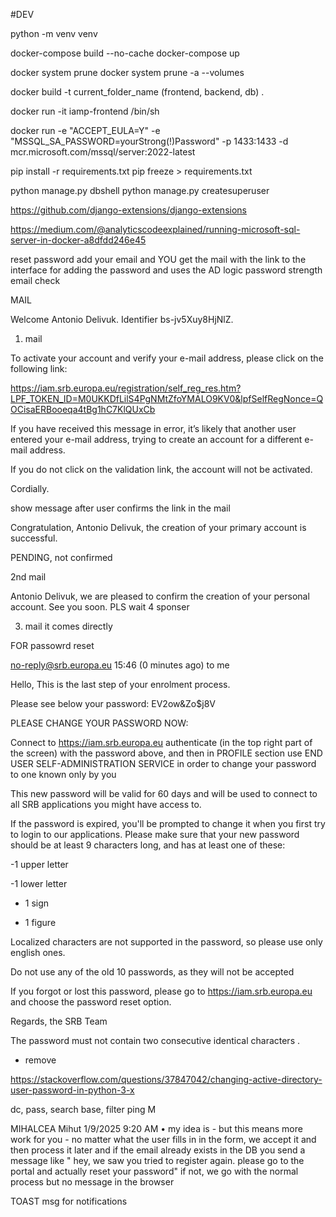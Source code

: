 #DEV

python -m venv venv

docker-compose build --no-cache
docker-compose up

docker system prune
docker system prune -a --volumes

docker build -t current_folder_name (frontend, backend, db) .

docker run -it iamp-frontend /bin/sh

docker run -e "ACCEPT_EULA=Y" -e "MSSQL_SA_PASSWORD=yourStrong(!)Password" -p 1433:1433 -d mcr.microsoft.com/mssql/server:2022-latest


pip install -r requirements.txt
pip freeze > requirements.txt


python manage.py dbshell
python manage.py createsuperuser


https://github.com/django-extensions/django-extensions

https://medium.com/@analyticscodeexplained/running-microsoft-sql-server-in-docker-a8dfdd246e45



reset password
add your email and YOU get the mail with the link to the interface for adding the password and uses the AD logic
password strength
email check





MAIL


Welcome Antonio Delivuk.
Identifier bs-jv5Xuy8HjNlZ.

1. mail

To activate your account and verify your e-mail address, please click on the following link:

https://iam.srb.europa.eu/registration/self_reg_res.htm?LPF_TOKEN_ID=M0UKKDfLilS4PgNMtZfoYMALO9KV0&lpfSelfRegNonce=QOCisaERBooeqa4tBg1hC7KlQUxCb

If you have received this message in error, it’s likely that another user entered your e-mail address, trying to create an account for a different e-mail address.

If you do not click on the validation link, the account will not be activated.

Cordially.





show message after user confirms the link in the mail

Congratulation, Antonio Delivuk, the creation of your primary account is successful.


PENDING, not confirmed




2nd mail

Antonio Delivuk, we are pleased to confirm the creation of your personal account. See you soon.
PLS wait 4 sponser


3. mail
it comes directly


FOR passowrd reset



no-reply@srb.europa.eu
15:46 (0 minutes ago)
to me

Hello,
This is the last step of your enrolment process.

Please see below your password:
EV2ow&Zo$j8V

PLEASE CHANGE YOUR PASSWORD NOW:

Connect to https://iam.srb.europa.eu authenticate (in the top right part of the screen) with the password above, and then in PROFILE section use END USER SELF-ADMINISTRATION SERVICE in order to change your password to one known only by you

This new password will be valid for 60 days and will be used to connect to all SRB applications you might have access to.

If the password is expired, you'll be prompted to change it when you first try to login to our applications. Please make sure that your new password should be at least 9 characters long, and has at least one of these:

-1 upper letter

-1 lower letter

- 1 sign

- 1 figure

Localized characters are not supported in the password, so please use only english ones.

Do not use any of the old 10 passwords, as they will not be accepted

If you forgot or lost this password, please go to https://iam.srb.europa.eu and choose the password reset option.


Regards, the SRB Team



The password must not contain two consecutive identical characters .
 - remove


 https://stackoverflow.com/questions/37847042/changing-active-directory-user-password-in-python-3-x

 dc, pass, search base, filter ping M





MIHALCEA Mihut 1/9/2025 9:20 AM • my idea is - but this means more work for you - no matter what the user fills in in the form, we accept it and then process it later
and if the email already exists in the DB you send a message like " hey, we saw you tried to register again. please go to the portal and actually reset your password"
if not, we go with the normal process
but no message in the browser




TOAST msg for notifications